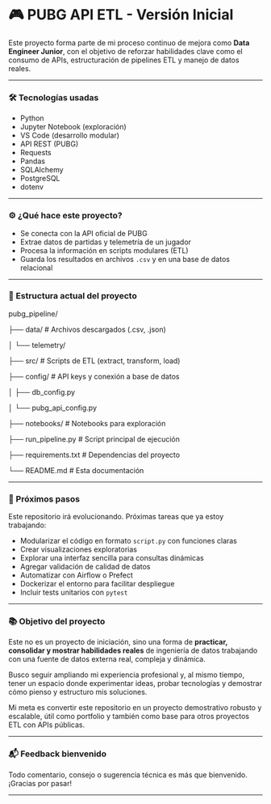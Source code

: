 # 🎮 PUBG API ETL - Versión Inicial

Este proyecto forma parte de mi proceso continuo de mejora como **Data Engineer Junior**, con el objetivo de reforzar habilidades clave como el consumo de APIs, estructuración de pipelines ETL y manejo de datos reales.

---

### 🛠️ Tecnologías usadas

- Python
- Jupyter Notebook (exploración)
- VS Code (desarrollo modular)
- API REST (PUBG)
- Requests
- Pandas
- SQLAlchemy
- PostgreSQL
- dotenv

---

### ⚙️ ¿Qué hace este proyecto?

- Se conecta con la API oficial de PUBG
- Extrae datos de partidas y telemetría de un jugador
- Procesa la información en scripts modulares (ETL)
- Guarda los resultados en archivos `.csv` y en una base de datos relacional

---

### 🧱 Estructura actual del proyecto

pubg_pipeline/

├── data/ # Archivos descargados (.csv, .json)

│ └── telemetry/

├── src/ # Scripts de ETL (extract, transform, load)

├── config/ # API keys y conexión a base de datos

│   ├── db_config.py

│   └── pubg_api_config.py

├── notebooks/ # Notebooks para exploración

├── run_pipeline.py # Script principal de ejecución

├── requirements.txt # Dependencias del proyecto

└── README.md # Esta documentación

---

### 🚀 Próximos pasos

Este repositorio irá evolucionando. Próximas tareas que ya estoy trabajando:
- Modularizar el código en formato `script.py` con funciones claras
- Crear visualizaciones exploratorias
- Explorar una interfaz sencilla para consultas dinámicas
- Agregar validación de calidad de datos
- Automatizar con Airflow o Prefect
- Dockerizar el entorno para facilitar despliegue
- Incluir tests unitarios con `pytest`

---

### 📚 Objetivo del proyecto

Este no es un proyecto de iniciación, sino una forma de **practicar, consolidar y mostrar habilidades reales** de ingeniería de datos trabajando con una fuente de datos externa real, compleja y dinámica.

Busco seguir ampliando mi experiencia profesional y, al mismo tiempo, tener un espacio donde experimentar ideas, probar tecnologías y demostrar cómo pienso y estructuro mis soluciones.

Mi meta es convertir este repositorio en un proyecto demostrativo robusto y escalable, útil como portfolio y también como base para otros proyectos ETL con APIs públicas.

---

### 📬 Feedback bienvenido

Todo comentario, consejo o sugerencia técnica es más que bienvenido. ¡Gracias por pasar!

---
